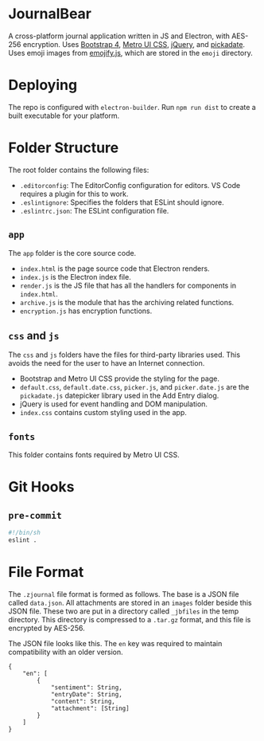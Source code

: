 # JournalBear
A cross-platform journal application written in JS and Electron, with AES-256 encryption. Uses [Bootstrap 4](http://getbootstrap.com/), [Metro UI CSS](https://metroui.org.ua/), [jQuery](https://jquery.com/), and [pickadate](https://github.com/amsul/pickadate.js). Uses emoji images from [emojify.js](https://github.com/emojione/emojify.js), which are stored in the `emoji` directory.

# Deploying
The repo is configured with `electron-builder`. Run `npm run dist` to create a built executable for your platform.

# Folder Structure
The root folder contains the following files:
* `.editorconfig`: The EditorConfig configuration for editors. VS Code requires a plugin for this to work.
* `.eslintignore`: Specifies the folders that ESLint should ignore.
* `.eslintrc.json`: The ESLint configuration file.

## `app`
The `app` folder is the core source code.
* `index.html` is the page source code that Electron renders.
* `index.js` is the Electron index file.
* `render.js` is the JS file that has all the handlers for components in `index.html`.
* `archive.js` is the module that has the archiving related functions.
* `encryption.js` has encryption functions.

## `css` and `js`
The `css` and `js` folders have the files for third-party libraries used. This avoids the need for the user to have an Internet connection.
* Bootstrap and Metro UI CSS provide the styling for the page.
* `default.css`, `default.date.css`, `picker.js`, and `picker.date.js` are the `pickadate.js` datepicker library used in the Add Entry dialog.
* jQuery is used for event handling and DOM manipulation.
* `index.css` contains custom styling used in the app.

## `fonts`
This folder contains fonts required by Metro UI CSS.

# Git Hooks

## `pre-commit`
```sh
#!/bin/sh
eslint .
```

# File Format
The `.zjournal` file format is formed as follows. The base is a JSON file called `data.json`. All attachments are stored in an `images` folder beside this JSON file. These two are put in a directory called `_jbfiles` in the temp directory. This directory is compressed to a `.tar.gz` format, and this file is encrypted by AES-256. 

The JSON file looks like this. The `en` key was required to maintain compatibility with an older version.
```
{
    "en": [
        {
            "sentiment": String,
            "entryDate": String,
            "content": String,
            "attachment": [String]
        }
    ]
}
```